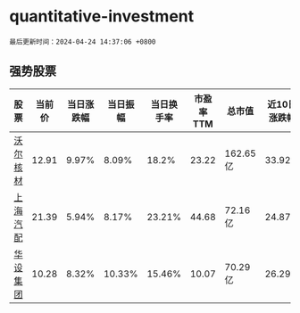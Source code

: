 # quantitative-investment

`最后更新时间：2024-04-24 14:37:06 +0800`

## 强势股票

|股票|当前价|当日涨跌幅|当日振幅|当日换手率|市盈率TTM|总市值|近10日涨跌幅|
|----|----|----|----|----|----|----|----|
|[沃尔核材](https://xueqiu.com/S/SZ002130)|12.91|9.97%|8.09%|18.2%|23.22|162.65亿|33.92%|
|[上海汽配](https://xueqiu.com/S/SH603107)|21.39|5.94%|8.17%|23.21%|44.68|72.16亿|24.87%|
|[华设集团](https://xueqiu.com/S/SH603018)|10.28|8.32%|10.33%|15.46%|10.07|70.29亿|26.29%|
